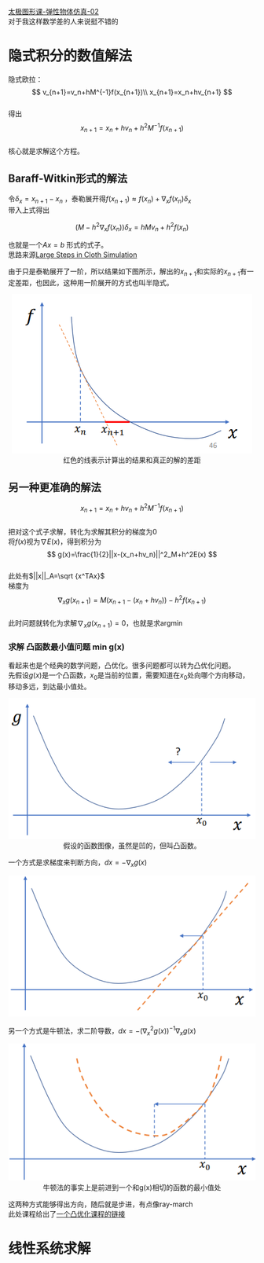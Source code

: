 <head>
    <script src="https://cdn.mathjax.org/mathjax/latest/MathJax.js?config=TeX-AMS-MML_HTMLorMML" type="text/javascript"></script>
    <script type="text/x-mathjax-config">
        MathJax.Hub.Config({
            tex2jax: {
            skipTags: ['script', 'noscript', 'style', 'textarea', 'pre'],
            inlineMath: [['$','$']],
            displayMath: [['$$','$$'], ['\\(', '\\)'], ['\\[', '\\]']]
            }
        });
    </script>
</head>  


[太极图形课-弹性物体仿真-02](https://www.bilibili.com/video/BV1nr4y1Q73e)   
对于我这样数学差的人来说挺不错的  
# 隐式积分的数值解法
隐式欧拉：
$$
v_{n+1}=v_n+hM^{-1}f(x_{n+1})\\
x_{n+1}=x_n+hv_{n+1}
$$  
得出
$$
x_{n+1}=x_n+hv_n+h^2M^{-1}f(x_{n+1})
$$  
核心就是求解这个方程。  
## Baraff-Witkin形式的解法
令$\delta _x=x_{n+1}-x_n$ ，泰勒展开得$f(x_{n+1})\approx f(x_n)+\nabla _xf(x_n)\delta _x$  
带入上式得出   

$$
(M-h^2\nabla _xf(x_n))\delta _x=hMv_n+h^2f(x_n)
$$  

也就是一个$Ax=b$ 形式的式子。  
思路来源[Large Steps in Cloth Simulation](https://www.cs.cmu.edu/~baraff/papers/sig98.pdf)   

由于只是泰勒展开了一阶，所以结果如下图所示，解出的$x_{n+1}$和实际的$x_{n+1}$有一定差距，也因此，这种用一阶展开的方式也叫半隐式。
<div align=center><img src="../../../img/physics/lesson-taichi-9-0.png"><div>红色的线表示计算出的结果和真正的解的差距</div></div>   

## 另一种更准确的解法
$$
x_{n+1}=x_n+hv_n+h^2M^{-1}f(x_{n+1})
$$  
把对这个式子求解，转化为求解其积分的梯度为0  
将$f(x)$视为$\nabla E(x)$，得到积分为  
$$
g(x)=\frac{1}{2}||x-(x_n+hv_n)||^2_M+h^2E(x)
$$  
此处有$||x||_A=\sqrt {x^TAx}$  
梯度为  
$$
\nabla _xg(x_{n+1})=M(x_{n+1}-(x_n+hv_n))-h^2f(x_{n+1})
$$  
此时问题就转化为求解$\nabla _xg(x_{n+1})=0$，也就是求argmin  
### 求解 凸函数最小值问题 min g(x)  
看起来也是个经典的数学问题，凸优化。很多问题都可以转为凸优化问题。    
先假设$g(x)$是一个凸函数，$x_0$是当前的位置，需要知道在$x_0$处向哪个方向移动，移动多远，到达最小值处。  
<div align=center><img src="../../../img/physics/lesson-taichi-9-1.png"><div>假设的函数图像，虽然是凹的，但叫凸函数。</div></div>   

一个方式是求梯度来判断方向，$dx=-\nabla _xg(x)$  
<div align=center><img src="../../../img/physics/lesson-taichi-9-2.png"><div></div></div>   

另一个方式是牛顿法，求二阶导数，$dx=-(\nabla ^2_xg(x))^{-1}\nabla _xg(x)$  
<div align=center><img src="../../../img/physics/lesson-taichi-9-3.png"><div>牛顿法的事实上是前进到一个和g(x)相切的函数的最小值处</div></div>   

这两种方式能够得出方向，随后就是步进，有点像ray-march  
此处课程给出了[一个凸优化课程的链接](https://web.stanford.edu/~boyd/cvxbook/)   
# 线性系统求解